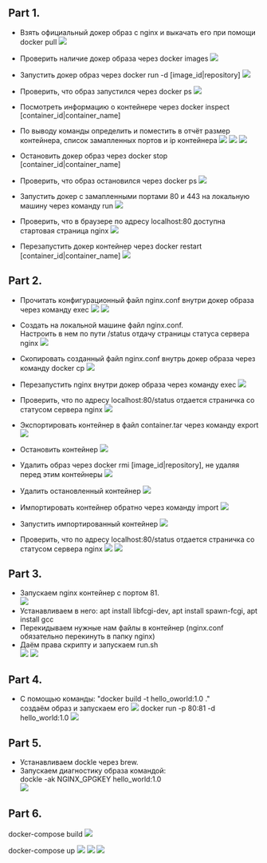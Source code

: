 ## Part 1.

* Взять официальный докер образ с nginx и выкачать его при помощи docker pull
![](Screenshots/1.png)

* Проверить наличие докер образа через docker images
![](Screenshots/2.png)

* Запустить докер образ через docker run -d [image_id|repository]
![](Screenshots/3.png)

* Проверить, что образ запустился через docker ps
![](Screenshots/4.png)

* Посмотреть информацию о контейнере через docker inspect [container_id|container_name]

* По выводу команды определить и поместить в отчёт размер контейнера, список замапленных портов и ip контейнера
![](Screenshots/5.png)
![](Screenshots/6.png)
![](Screenshots/7.png)

* Остановить докер образ через docker stop [container_id|container_name]

* Проверить, что образ остановился через docker ps
![](Screenshots/8.png)

* Запустить докер с замапленными портами 80 и 443 на локальную машину через команду run
![](Screenshots/9.png)

* Проверить, что в браузере по адресу localhost:80 доступна стартовая страница nginx
![](Screenshots/10.png)

* Перезапустить докер контейнер через docker restart [container_id|container_name]
![](Screenshots/11.png)

## Part 2.
* Прочитать конфигурационный файл nginx.conf внутри докер образа через команду exec
![](Screenshots/12.png)
![](Screenshots/13.png)

* Создать на локальной машине файл nginx.conf.   
Настроить в нем по пути /status отдачу страницы статуса сервера nginx
![](Screenshots/14.png)

* Скопировать созданный файл nginx.conf внутрь докер образа через команду docker cp
![](Screenshots/15.png)

* Перезапустить nginx внутри докер образа через команду exec
![](Screenshots/16.png)

* Проверить, что по адресу localhost:80/status отдается страничка со статусом сервера nginx
![](Screenshots/17.png)

* Экспортировать контейнер в файл container.tar через команду export
![](Screenshots/18.png)

* Остановить контейнер
![](Screenshots/19.png)

* Удалить образ через docker rmi [image_id|repository], не удаляя перед этим контейнеры
![](Screenshots/20.png)

* Удалить остановленный контейнер
![](Screenshots/21.png)

* Импортировать контейнер обратно через команду import
![](Screenshots/22.png)

* Запустить импортированный контейнер
![](Screenshots/23.png)

* Проверить, что по адресу localhost:80/status отдается страничка со статусом сервера nginx
![](Screenshots/24.png)
![](Screenshots/25.png)

## Part 3.

* Запускаем nginx контейнер с портом 81.  
![](Screenshots/26.png)
* Устанавливаем в него: apt install libfcgi-dev, apt install spawn-fcgi, apt install gcc
* Перекидываем нужные нам файлы в контейнер (nginx.conf обязательно перекинуть в папку nginx)
* Даём права скрипту и запускаем run.sh    
![](Screenshots/27.png)
![](Screenshots/29.png)

## Part 4.
* С помощью команды: "docker build -t hello_oworld:1.0 ."     
создаём образ и запускаем его
![](Screenshots/31.png)
docker run -p 80:81 -d hello_world:1.0
![](Screenshots/32.png)

## Part 5.
* Устанавливаем dockle через brew.    
* Запускаем диагностику образа командой:    
 dockle -ak NGINX_GPGKEY hello_world:1.0   
![](Screenshots/33.png)

## Part 6.
docker-compose build
![](Screenshots/28.png)

docker-compose up
![](Screenshots/34.png)
![](Screenshots/35.png)
![](Screenshots/36.png)
